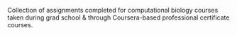 Collection of assignments completed for computational biology courses taken during grad school & through Coursera-based professional certificate courses.
